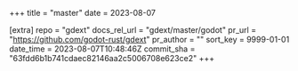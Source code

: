 +++
title = "master"
date = 2023-08-07

[extra]
repo = "gdext"
docs_rel_url = "gdext/master/godot"
pr_url = "https://github.com/godot-rust/gdext"
pr_author = ""
sort_key = 9999-01-01
date_time = 2023-08-07T10:48:46Z
commit_sha = "63fdd6b1b741cdaec82146aa2c5006708e623ce2"
+++


